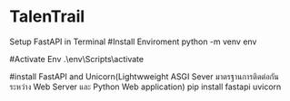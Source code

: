 # TalenTrail

Setup FastAPI in Terminal 
#Install Enviroment
      python -m venv env 

#Activate Env
      .\env\Scripts\activate

#install FastAPI and Unicorn(Lightwweight ASGI Sever มาตรฐานการติดต่อกันระหว่าง Web Server และ Python Web application)
      pip install fastapi uvicorn